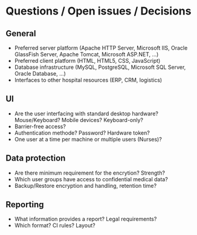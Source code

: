 Questions / Open issues / Decisions
===================================

General
-------
- Preferred server platform (Apache HTTP Server, Microsoft IIS, Oracle GlassFish 
  Server, Apache Tomcat, Microsoft ASP.NET, ...)
- Preferred client platform (HTML, HTML5, CSS, JavaScript)
- Database infrastructure (MySQL, PostgreSQL, Microsoft SQL Server, Oracle
  Database, ...)
- Interfaces to other hospital resources (ERP, CRM, logistics)


UI
--
- Are the user interfacing with standard desktop hardware? Mouse/Keyboard?
  Mobile devices? Keyboard-only?
- Barrier-free access?
- Authentication methode? Password? Hardware token?
- One user at a time per machine or multiple users (Nurses)?


Data protection
---------------
- Are there minimum requirement for the encrytion? Strength?
- Which user groups have access to confidential medical data?
- Backup/Restore encryption and handling, retention time?


Reporting
---------
- What information provides a report? Legal requirements?
- Which format? CI rules? Layout?
